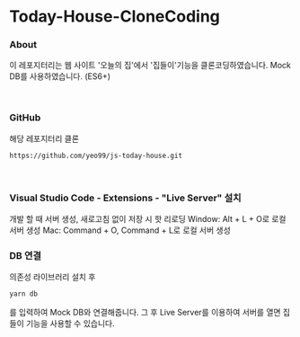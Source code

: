 # Today-House-CloneCoding

### About
이 레포지터리는 웹 사이트 '오늘의 집'에서 '집들이'기능을 클론코딩하였습니다. Mock DB를 사용하였습니다. (ES6+)

<br>

### GitHub
해당 레포지터리 클론
```bash
https://github.com/yeo99/js-today-house.git
```
<br>

### Visual Studio Code - Extensions - "Live Server" 설치
개발 할 때 서버 생성, 새로고침 없이 저장 시 핫 리로딩
Window: Alt + L + O로 로컬 서버 생성
Mac: Command + O, Command + L로 로컬 서버 생성
<br>

### DB 연결
의존성 라이브러리 설치 후
```bash
yarn db
```
를 입력하여 Mock DB와 연결해줍니다.
그 후 Live Server를 이용하여 서버를 열면 집들이 기능을 사용할 수 있습니다.
